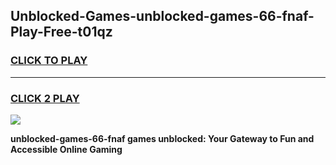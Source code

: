 
## Unblocked-Games-unblocked-games-66-fnaf-Play-Free-t01qz
<h3>
<a href="https://premium76.site?title=unblocked-games-66-fnaf&ref=22A">CLICK TO PLAY</a></h3>
<hr>

<h3>
<a href="https://premium76.site?title=unblocked-games-66-fnaf&ref=22A">CLICK 2 PLAY</a>
  
</h3>

<a href="https://premium76.site?title=unblocked-games-66-fnaf&ref=22A"><img src="https://clearcache.store/games.png"></a>


**unblocked-games-66-fnaf games unblocked: Your Gateway to Fun and Accessible Online Gaming**
